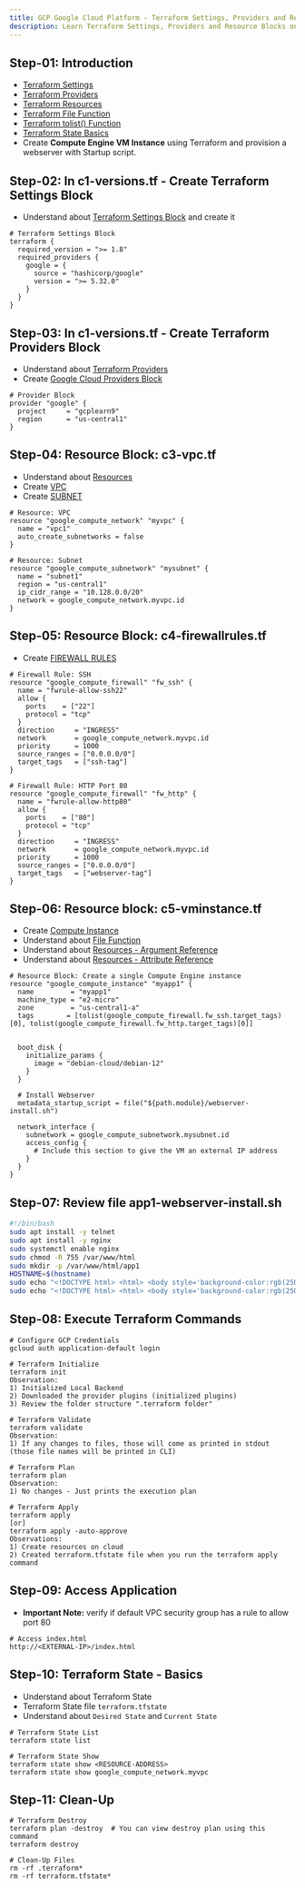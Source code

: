 ```yaml
---
title: GCP Google Cloud Platform - Terraform Settings, Providers and Resource Blocks
description: Learn Terraform Settings, Providers and Resource Blocks on Google Cloud Platform
---
```


## Step-01: Introduction
- [Terraform Settings](https://www.terraform.io/docs/language/settings/index.html)
- [Terraform Providers](https://www.terraform.io/docs/providers/index.html)
- [Terraform Resources](https://www.terraform.io/docs/language/resources/index.html)
- [Terraform File Function](https://www.terraform.io/docs/language/functions/file.html)
- [Terraform tolist() Function](https://developer.hashicorp.com/terraform/language/functions/tolist)
- [Terraform State Basics](https://developer.hashicorp.com/terraform/language/state)
- Create **Compute Engine VM Instance** using Terraform and provision a webserver with Startup script. 

## Step-02: In c1-versions.tf - Create Terraform Settings Block
- Understand about [Terraform Settings Block](https://www.terraform.io/docs/language/settings/index.html) and create it
```t
# Terraform Settings Block
terraform {
  required_version = ">= 1.8"
  required_providers {
    google = {
      source = "hashicorp/google"
      version = ">= 5.32.0"
    }
  }
}
```

## Step-03: In c1-versions.tf - Create Terraform Providers Block 
- Understand about [Terraform Providers](https://www.terraform.io/docs/providers/index.html)
- Create [Google Cloud Providers Block](https://registry.terraform.io/providers/hashicorp/google/latest/docs)
```t
# Provider Block
provider "google" {
  project     = "gcplearn9"
  region      = "us-central1"
}
```

## Step-04: Resource Block: c3-vpc.tf 
- Understand about [Resources](https://www.terraform.io/docs/language/resources/index.html)
- Create [VPC](https://registry.terraform.io/providers/hashicorp/google/latest/docs/resources/compute_network)
- Create [SUBNET](https://registry.terraform.io/providers/hashicorp/google/latest/docs/resources/compute_subnetwork)
```t
# Resource: VPC
resource "google_compute_network" "myvpc" {
  name = "vpc1"
  auto_create_subnetworks = false   
}

# Resource: Subnet
resource "google_compute_subnetwork" "mysubnet" {
  name = "subnet1"
  region = "us-central1"
  ip_cidr_range = "10.128.0.0/20"
  network = google_compute_network.myvpc.id 
}
```

## Step-05: Resource Block: c4-firewallrules.tf
- Create [FIREWALL RULES](https://registry.terraform.io/providers/hashicorp/google/latest/docs/resources/compute_firewall)
```t
# Firewall Rule: SSH
resource "google_compute_firewall" "fw_ssh" {
  name = "fwrule-allow-ssh22"
  allow {
    ports    = ["22"]
    protocol = "tcp"
  }
  direction     = "INGRESS"
  network       = google_compute_network.myvpc.id 
  priority      = 1000
  source_ranges = ["0.0.0.0/0"]
  target_tags   = ["ssh-tag"]
}

# Firewall Rule: HTTP Port 80
resource "google_compute_firewall" "fw_http" {
  name = "fwrule-allow-http80"
  allow {
    ports    = ["80"]
    protocol = "tcp"
  }
  direction     = "INGRESS"
  network       = google_compute_network.myvpc.id 
  priority      = 1000
  source_ranges = ["0.0.0.0/0"]
  target_tags   = ["webserver-tag"]
}
```

## Step-06: Resource block: c5-vminstance.tf 
- Create [Compute Instance](https://registry.terraform.io/providers/hashicorp/google/latest/docs/resources/compute_instance)
- Understand about [File Function](https://www.terraform.io/docs/language/functions/file.html)
- Understand about [Resources - Argument Reference](https://registry.terraform.io/providers/hashicorp/google/latest/docs/resources/compute_instance#argument-reference)
- Understand about [Resources - Attribute Reference](https://registry.terraform.io/providers/hashicorp/google/latest/docs/resources/compute_instance#attributes-reference)
```t
# Resource Block: Create a single Compute Engine instance
resource "google_compute_instance" "myapp1" {
  name         = "myapp1"
  machine_type = "e2-micro"
  zone         = "us-central1-a"
  tags        = [tolist(google_compute_firewall.fw_ssh.target_tags)[0], tolist(google_compute_firewall.fw_http.target_tags)[0]]


  boot_disk {
    initialize_params {
      image = "debian-cloud/debian-12"
    }
  }

  # Install Webserver
  metadata_startup_script = file("${path.module}/webserver-install.sh")

  network_interface {
    subnetwork = google_compute_subnetwork.mysubnet.id 
    access_config {
      # Include this section to give the VM an external IP address
    }
  }
}
```

## Step-07: Review file app1-webserver-install.sh
```sh
#!/bin/bash
sudo apt install -y telnet
sudo apt install -y nginx
sudo systemctl enable nginx
sudo chmod -R 755 /var/www/html
sudo mkdir -p /var/www/html/app1
HOSTNAME=$(hostname)
sudo echo "<!DOCTYPE html> <html> <body style='background-color:rgb(250, 210, 210);'> <h1>Welcome to StackSimplify - WebVM App1 </h1> <p><strong>VM Hostname:</strong> $HOSTNAME</p> <p><strong>VM IP Address:</strong> $(hostname -I)</p> <p><strong>Application Version:</strong> V1</p> <p>Google Cloud Platform - Demos</p> </body></html>" | sudo tee /var/www/html/app1/index.html
sudo echo "<!DOCTYPE html> <html> <body style='background-color:rgb(250, 210, 210);'> <h1>Welcome to StackSimplify - WebVM App1 </h1> <p><strong>VM Hostname:</strong> $HOSTNAME</p> <p><strong>VM IP Address:</strong> $(hostname -I)</p> <p><strong>Application Version:</strong> V1</p> <p>Google Cloud Platform - Demos</p> </body></html>" | sudo tee /var/www/html/index.html
```

## Step-08: Execute Terraform Commands
```t
# Configure GCP Credentials
gcloud auth application-default login

# Terraform Initialize
terraform init
Observation:
1) Initialized Local Backend
2) Downloaded the provider plugins (initialized plugins)
3) Review the folder structure ".terraform folder"

# Terraform Validate
terraform validate
Observation:
1) If any changes to files, those will come as printed in stdout (those file names will be printed in CLI)

# Terraform Plan
terraform plan
Observation:
1) No changes - Just prints the execution plan

# Terraform Apply
terraform apply 
[or]
terraform apply -auto-approve
Observations:
1) Create resources on cloud
2) Created terraform.tfstate file when you run the terraform apply command
```

## Step-09: Access Application
- **Important Note:** verify if default VPC security group has a rule to allow port 80
```t
# Access index.html
http://<EXTERNAL-IP>/index.html
```

## Step-10: Terraform State - Basics
- Understand about Terraform State
- Terraform State file `terraform.tfstate`
- Understand about `Desired State` and `Current State`
```t
# Terraform State List
terraform state list

# Terraform State Show
terraform state show <RESOURCE-ADDRESS>
terraform state show google_compute_network.myvpc
```

## Step-11: Clean-Up
```t
# Terraform Destroy
terraform plan -destroy  # You can view destroy plan using this command
terraform destroy

# Clean-Up Files
rm -rf .terraform*
rm -rf terraform.tfstate*
```


